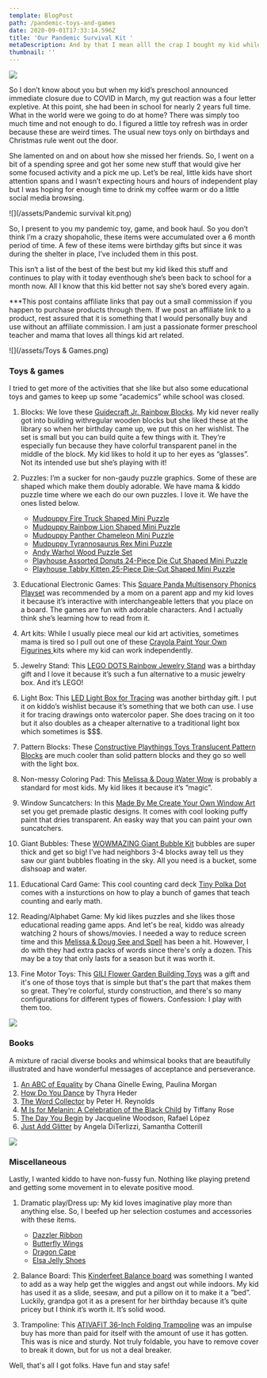 ```yaml
---
template: BlogPost
path: /pandemic-toys-and-games
date: 2020-09-01T17:33:14.596Z
title: 'Our Pandemic Survival Kit '
metaDescription: And by that I mean alll the crap I bought my kid while school was closed
thumbnail: ''
---
```

![](/assets/edwin-hooper-Q8m8cLkryeo-unsplash.jpg)

So I don’t know about you but when my kid’s preschool announced immediate closure due to COVID in March, my gut reaction was a four letter expletive. At this point, she had been in school for nearly 2 years full time. What in the world were we going to do at home? There was simply too much time and not enough to do. I figured a little toy refresh was in order because these are weird times. The usual new toys only on birthdays and Christmas rule went out the door. 

She lamented on and on about how she missed her friends. So, I went on a bit of a spending spree and got her some new stuff that would give her some focused activity and a pick me up. Let’s be real, little kids have short attention spans and I wasn’t expecting hours and hours of independent play but I was hoping for enough time to drink my coffee warm or do a little social media browsing. 

![](/assets/Pandemic survival kit.png)

So, I present to you my pandemic toy, game, and book haul. So you don’t think l’m a crazy shopaholic, these items were accumulated over a 6 month period of time. A few of these items were birthday gifts but since it was during the shelter in place, I’ve included them in this post. 

This isn‘t a list of the best of the best but my kid liked this stuff and continues to play with it today eventhough she’s been back to school for a month now. All I know that this kid better not say she’s bored every again. 

\*\**This post contains affiliate links that pay out a small commission if you happen to purchase products through them.  If we post an affiliate link to a product, rest assured that it is something that I would personally buy and use without an affiliate commission. I am just a passionate former preschool teacher and mama that loves all things kid art related.

![](/assets/Toys & Games.png)

### Toys & games

I tried to get more of the activities that she like but also some educational toys and games to keep up some “academics” while school was closed.

1. Blocks: We love these [Guidecraft Jr. Rainbow Blocks](https://amzn.to/34PWRMj). My kid never really got into building withregular wooden blocks but she liked these at the library so when her birthday came up, we put this on her wishlist. The set is small but you can build quite a few things with it. They’re especially fun because they have colorful transparent panel in the middle of the block. My kid likes to hold it up to her eyes as “glasses”. Not its intended use but she’s playing with it!  [](https://amzn.to/34PWRMj)
2. Puzzles: I’m a sucker for non-gaudy puzzle graphics. Some of these are shaped which make them doubly adorable. We have mama & kiddo puzzle time where we each do our own puzzles. I love it. We have the ones listed below.

   * [Mudpuppy Fire Truck Shaped Mini Puzzle](https://amzn.to/2YTIZN8)
   * [Mudpuppy Rainbow Lion Shaped Mini Puzzle](https://amzn.to/3lCA2l6)
   * [Mudpuppy Panther Chameleon Mini Puzzle](https://amzn.to/3lE23Zx)
   * [Mudpuppy Tyrannosaurus Rex Mini Puzzle](https://amzn.to/3lD6tA7)
   * [Andy Warhol Wood Puzzle Set](https://amzn.to/2FGndWv)
   * [Playhouse Assorted Donuts 24-Piece Die Cut Shaped Mini Puzzle](https://amzn.to/35JMIkz)
   * [Playhouse Tabby Kitten 25-Piece Die-Cut Shaped Mini Puzzle](https://amzn.to/3hE098f)
3. Educational Electronic Games: This [Square Panda Multisensory Phonics Playset](https://amzn.to/3jxwjU4) was recommended by a mom on a parent app and my kid loves it because it’s interactive with interchangeable letters that you place on a board. The games are fun with adorable characters. And I actually think she’s learning how to read from it.  [](https://amzn.to/3jxwjU4)
4. Art kits: While I usually piece meal our kid art activities, sometimes mama is tired so I pull out one of these [Crayola Paint Your Own Figurines ](https://amzn.to/2YBKa3A) kits where my kid can work independently. 
5. Jewelry Stand: This [LEGO DOTS Rainbow Jewelry Stand](https://amzn.to/3hsc2ia) was a birthday gift and I love it because it’s such a fun alternative to a music jewelry box. And it’s LEGO! [](https://amzn.to/3hsc2ia)
6. Light Box: This [LED Light Box for Tracing](https://amzn.to/2YEH6E9) was another birthday gift. I put it on kiddo’s wishlist because it’s something that we both can use. I use it for tracing drawings onto watercolor paper. She does tracing on it too but it also doubles as a cheaper alternative to a traditional light box which sometimes is $$$. [](https://amzn.to/2YEH6E9)
7. Pattern Blocks: These [Constructive Playthings Toys Translucent Pattern Blocks](https://amzn.to/2Qrw2FR) are much cooler than solid pattern blocks and they go so well with the light box. [](https://amzn.to/2Qrw2FR)
8. Non-messy Coloring Pad: This [Melissa & Doug Water Wow](https://amzn.to/3ljAyo1) is probably a standard for most kids. My kid likes it because it’s ”magic”. [](https://amzn.to/3ljAyo1)
9. Window Suncatchers: In this [Made By Me Create Your Own Window Art](https://amzn.to/3lnMntd) set you get premade plastic designs. It comes with cool looking puffy paint that dries transparent. An easky way that you can paint your own suncatchers. 
10. Giant Bubbles: These [WOWMAZING Giant Bubble Kit](https://amzn.to/34zG2oC) bubbles are super thick and get so big! I’ve had neighbors 3-4 blocks away tell us they saw our giant bubbles floating in the sky. All you need is a bucket, some dishsoap and water.  [](https://amzn.to/34zG2oC)
11. Educational Card Game: This cool counting card deck [Tiny Polka Dot](https://amzn.to/32CpiMo) comes with a insturctions on how to play a bunch of games that teach counting and early math. [](https://amzn.to/32CpiMo)
12. Reading/Alphabet Game: My kid likes puzzles and she likes those educational reading game apps. And let's be real, kiddo was already watching 2 hours of shows/movies. I needed a way to reduce screen time and this [Melissa & Doug See and Spell](https://amzn.to/3muKWd6) has been a hit. However, I do with they had extra packs of words since there's only a dozen. This may be a toy that only lasts for a season but it was worth it.  [](https://amzn.to/3muKWd6)
13. Fine Motor Toys: This [GILI Flower Garden Building Toys](https://amzn.to/300GgCr) was a gift and it's one of those toys that is simple but that's the part that makes them so great. They're colorful, sturdy construction, and there's so many configurations for different types of flowers. Confession: I play with them too. 

![](/assets/Books.png)

### Books

A mixture of racial diverse books and whimsical books that are beautifully illustrated and have wonderful messages of acceptance and perseverance.

1. [An ABC of Equality](https://amzn.to/2ZIvmRv) by Chana Ginelle Ewing, Paulina Morgan
2. [How Do You Dance](https://amzn.to/2RAcVKa) by Thyra Heder
3. [The Word Collector](https://amzn.to/2FI8Dhc) by Peter H. Reynolds
4. [M Is for Melanin: A Celebration of the Black Child](https://amzn.to/2RzZqKI) by Tiffany Rose
5. [The Day You Begin](https://amzn.to/3hy1QUt) by Jacqueline Woodson, Rafael López
6. [Just Add Glitter](https://amzn.to/3c3IbL4) by Angela DiTerlizzi, Samantha Cotterill

![](/assets/Dramaticplay.png)

### Miscellaneous

Lastly, I wanted kiddo to have non-fussy fun. Nothing like playing pretend and getting some movement in to elevate positive mood.

1. Dramatic play/Dress up: My kid loves imaginative play more than anything else. So, I beefed up her selection costumes and accessories with these items.

   * [Dazzler Ribbon](https://amzn.to/2E754ke)
   * [Butterfly Wings](https://amzn.to/2FzaJjG)
   * [Dragon Cape](https://amzn.to/2FKlzTG)
   * [Elsa Jelly Shoes](https://amzn.to/3hDUIpQ)
2. Balance Board: This [Kinderfeet Balance board](https://amzn.to/2ZJEjKu) was something I wanted to add as a way help get the wiggles and angst out while indoors. My kid has used it as a slide, seesaw, and put a pillow on it to make it a ”bed”. Luckily, grandpa got it as a present for her birthday because it’s quite pricey but I think it’s worth it. It’s solid wood.
3. Trampoline: This [](https://amzn.to/2ZIvmRv)[ATIVAFIT 36-Inch Folding Trampoline](https://amzn.to/2ZIvmRv) was an impulse buy has more than paid for itself with the amount of use it has gotten. This was is nice and sturdy. Not truly foldable, you have to remove cover to break it down, but for us not a deal breaker.

Well, that's all I got folks. Have fun and stay safe!

